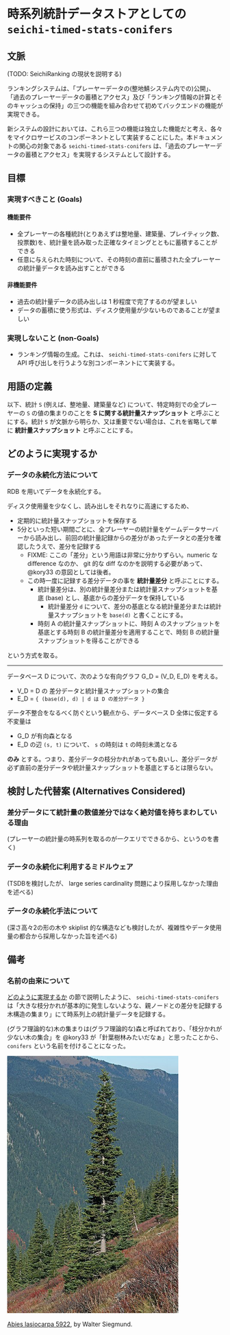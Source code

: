 # 時系列統計データストアとしての `seichi-timed-stats-conifers`

## 文脈

(TODO: SeichiRanking の現状を説明する)

ランキングシステムは、「プレーヤーデータの(整地鯖システム内での)公開」、「過去のプレーヤーデータの蓄積とアクセス」及び「ランキング情報の計算とそのキャッシュの保持」の三つの機能を組み合わせて初めてバックエンドの機能が実現できる。

新システムの設計においては、これら三つの機能は独立した機能だと考え、各々をマイクロサービスのコンポーネントとして実装することにした。本ドキュメントの関心の対象である `seichi-timed-stats-conifers` は、「過去のプレーヤーデータの蓄積とアクセス」を実現するシステムとして設計する。

## 目標

### 実現すべきこと (Goals)

#### 機能要件

- 全プレーヤーの各種統計(とりあえずは整地量、建築量、プレイティック数、投票数)を、統計量を読み取った正確なタイミングとともに蓄積することができる
- 任意に与えられた時刻について、その時刻の直前に蓄積された全プレーヤーの統計量データを読み出すことができる

#### 非機能要件

- 過去の統計量データの読み出しは 1 秒程度で完了するのが望ましい
- データの蓄積に使う形式は、ディスク使用量が少ないものであることが望ましい

### 実現しないこと (non-Goals)

- ランキング情報の生成。これは、 `seichi-timed-stats-conifers` に対して API 呼び出しを行うような別コンポーネントにて実装する。

## 用語の定義

以下、統計 `S` (例えば、整地量、建築量など) について、特定時刻での全プレーヤーの `S` の値の集まりのことを **S に関する統計量スナップショット** と呼ぶことにする。統計 `S` が文脈から明らか、又は重要でない場合は、これを省略して単に **統計量スナップショット** と呼ぶことにする。

## どのように実現するか

### データの永続化方法について

RDB を用いてデータを永続化する。

ディスク使用量を少なくし、読み出しをそれなりに高速にするため、

- 定期的に統計量スナップショットを保存する
- 5分といった短い期間ごとに、全プレーヤーの統計量をゲームデータサーバーから読み出し、前回の統計量記録からの差分があったデータとの差分を確認したうえで、差分を記録する
  - FIXME: ここの「差分」という用語は非常に分かりずらい。numeric な difference なのか、 git 的な diff なのかを説明する必要があって、 @kory33 の意図としては後者。
  - この時一度に記録する差分データの事を **統計量差分** と呼ぶことにする。
    - 統計量差分は、別の統計量差分または統計量スナップショットを基底 (base) とし、基底からの差分データを保持している
      - 統計量差分 `d` について、差分の基底となる統計量差分または統計量スナップショットを `base(d)` と書くことにする。
    - 時刻 A の統計量スナップショットに、時刻 A のスナップショットを基底とする時刻 B の統計量差分を適用することで、時刻 B の統計量スナップショットを得ることができる

という方式を取る。

---

データベース D について、次のような有向グラフ G\_D = (V\_D, E\_D) を考える。
- V\_D = D の 差分データと統計量スナップショットの集合
- E\_D = `{ (base(d), d) | d は D の差分データ }`

データ不整合をなるべく防ぐという観点から、データベース D 全体に仮定する不変量は

- G\_D が有向森となる
- E\_D の辺 `(s, t)` について、 `s` の時刻は `t` の時刻未満となる

**のみ** とする。つまり、差分データの枝分かれがあっても良いし、差分データが必ず直前の差分データや統計量スナップショットを基底とするとは限らない。

## 検討した代替案 (Alternatives Considered)

### 差分データにて統計量の数値差分ではなく絶対値を持ちまわしている理由

(プレーヤーの統計量の時系列を取るのが一クエリでできるから、というのを書く)

### データの永続化に利用するミドルウェア

(TSDBを検討したが、 large series cardinality 問題により採用しなかった理由を述べる)

### データの永続化手法について

(深さ高々2の形の木や skiplist 的な構造なども検討したが、複雑性やデータ使用量の都合から採用しなかった旨を述べる)

## 備考

### 名前の由来について

[どのように実現するか](#どのように実現するか) の節で説明したように、 `seichi-timed-stats-conifers` は「大きな枝分かれが基本的に発生しないような、親ノードとの差分を記録する木構造の集まり」にて時系列上の統計量データを記録する。

(グラフ理論的な)木の集まりは(グラフ理論的な)森と呼ばれており、「枝分かれが少ない木の集合」を @kory33 が「針葉樹林みたいだなぁ」と思ったことから、 `conifers` という名前を付けることになった。

![Abies lasiocarpa](../400px-Abies_lasiocarpa_5922.jpg)

[Abies lasiocarpa 5922](https://commons.wikimedia.org/wiki/File:Abies_lasiocarpa_5922.JPG), by Walter Siegmund.


